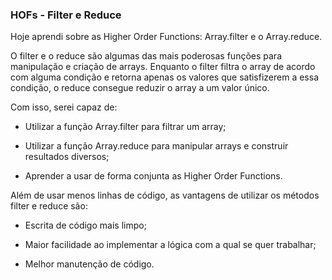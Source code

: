 ### HOFs - Filter e Reduce

Hoje aprendi sobre as Higher Order Functions: Array.filter e o Array.reduce.

O filter e o reduce são algumas das mais poderosas funções para manipulação e criação de arrays. Enquanto o filter filtra o array de acordo com alguma condição e retorna apenas os valores que satisfizerem a essa condição, o reduce consegue reduzir o array a um valor único.

Com isso, serei capaz de: 
- Utilizar a função Array.filter para filtrar um array;

- Utilizar a função Array.reduce para manipular arrays e construir resultados diversos;

- Aprender a usar de forma conjunta as Higher Order Functions.

Além de usar menos linhas de código, as vantagens de utilizar os métodos filter e reduce são:

- Escrita de código mais limpo;

- Maior facilidade ao implementar a lógica com a qual se quer trabalhar;

- Melhor manutenção de código.

